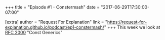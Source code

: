 +++
title = "Episode #1 - Constermash"
date = "2017-06-29T17:30:00-07:00"

[extra]
author = "Request For Explanation"
link = "https://request-for-explanation.github.io/podcast/ep1-constermash/"
+++
This week we look at <a href="https://github.com/rust-lang/rfcs/pull/2000">RFC 2000</a> "Const Generics"